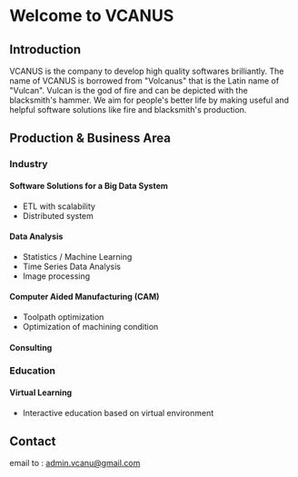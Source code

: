 # Welcome to VCANUS

## Introduction
VCANUS is the company to develop high quality softwares brilliantly. The name of VCANUS is borrowed from "Volcanus" that is the Latin name of "Vulcan". Vulcan is the god of fire and can be depicted with the blacksmith's hammer. We aim for people's better life by making useful and helpful software solutions like fire and blacksmith's production.

## Production & Business Area

### Industry

#### Software Solutions for a Big Data System
 - ETL with scalability
 - Distributed system

#### Data Analysis
 - Statistics / Machine Learning
 - Time Series Data Analysis
 - Image processing

#### Computer Aided Manufacturing (CAM)
 - Toolpath optimization
 - Optimization of machining condition

#### Consulting

### Education

#### Virtual Learning
 - Interactive education based on virtual environment

## Contact
email to : admin.vcanu@gmail.com
